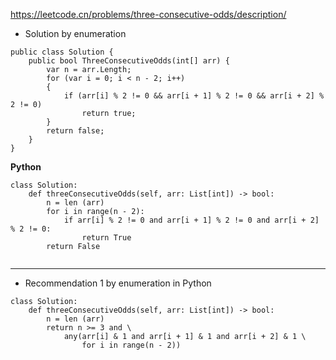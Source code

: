 https://leetcode.cn/problems/three-consecutive-odds/description/ 

- Solution by enumeration
```
public class Solution {
    public bool ThreeConsecutiveOdds(int[] arr) {
        var n = arr.Length;
        for (var i = 0; i < n - 2; i++)
        {
            if (arr[i] % 2 != 0 && arr[i + 1] % 2 != 0 && arr[i + 2] % 2 != 0)
                return true;
        }
        return false;
    }
}
```
**Python**
```
class Solution:
    def threeConsecutiveOdds(self, arr: List[int]) -> bool:
        n = len (arr)
        for i in range(n - 2):
            if arr[i] % 2 != 0 and arr[i + 1] % 2 != 0 and arr[i + 2] % 2 != 0:
                return True
        return False
        
```

---

- Recommendation 1 by enumeration in Python
```
class Solution:
    def threeConsecutiveOdds(self, arr: List[int]) -> bool:
        n = len (arr)
        return n >= 3 and \
            any(arr[i] & 1 and arr[i + 1] & 1 and arr[i + 2] & 1 \
                for i in range(n - 2))
        
        
```
